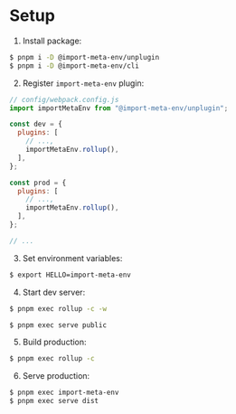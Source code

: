 # Setup

1. Install package:

```sh
$ pnpm i -D @import-meta-env/unplugin
$ pnpm i -D @import-meta-env/cli
```

2. Register `import-meta-env` plugin:

```js
// config/webpack.config.js
import importMetaEnv from "@import-meta-env/unplugin";

const dev = {
  plugins: [
    // ...,
    importMetaEnv.rollup(),
  ],
};

const prod = {
  plugins: [
    // ...,
    importMetaEnv.rollup(),
  ],
};

// ...
```

3. Set environment variables:

```sh
$ export HELLO=import-meta-env
```

4. Start dev server:

```sh
$ pnpm exec rollup -c -w
```

```sh
$ pnpm exec serve public
```

5. Build production:

```sh
$ pnpm exec rollup -c
```

6. Serve production:

```sh
$ pnpm exec import-meta-env
$ pnpm exec serve dist
```
